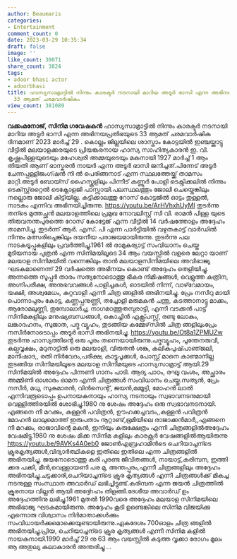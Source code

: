 ```yaml
---
author: Beaumaris
categories:
- Entertainment
comment_count: 0
date: 2023-03-29 10:35:34
draft: false
image: ''
like_count: 30071
share_count: 3824
tags:
- adoor bhasi actor
- adoorbhasi
title: ഹാസ്യസാമ്രാട്ടിൽ നിന്നും കാരക്ടർ നടനായി മാറിയ അടൂർ ഭാസി എന്ന അഭിനയപ്രതിഭയുടെ
  33 ആമത് ചരമവാർഷികം
view_count: 381089
---
```


**വക്കംമനോജ്‌, സിനിമ ഗവേഷകൻ** ഹാസ്യസാമ്രാട്ടിൽ നിന്നും കാരക്ടർ നടനായി മാറിയ അടൂർ ഭാസി എന്ന അഭിനയപ്രതിഭയുടെ 33 ആമത് ചരമവാർഷിക ദിനമാണ് 2023 മാർച്ച് 29 . കൊല്ലം ജില്ലയിലെ ശാസ്താം കോട്ടയിൽ ഇഞ്ചയ്ക്കാട്ടു വീട്ടിൽ മലയാളക്കരയുടെ പ്രിയങ്കരനായ ഹാസ്യ സാഹിത്യകാരൻ ഇ. വി. കൃഷ്ണപിള്ളയുടെയും മഹേശ്വരി അമ്മയുടെയും മകനായി 1927 മാർച്ച് 1 ആം തിയതി ആണ് ഭാസ്കരൻ നായർ എന്ന അടൂർ ഭാസി ജനിച്ചത്.പിന്നേട് അടൂർ ചേന്നപ്പള്ളിജംഗ്ഷൻ നി ൽ പെരിങ്ങനാട് എന്ന സ്ഥലത്തേയ്ക്ക് താമസം മാറ്റി.അടൂർ ബോയ്സ് ഹൈസ്കൂളിലും പിന്നീട് കണ്ണൂർ പോളി ടെക്നിക്കലിൽ നിന്നും ടെക്സ്റ്റ്‌റ്റൈൽ ടെക്നോളജി പാസ്സായി.പലസ്ഥലത്തും ജോലി ചെയ്തെങ്കിലും നല്ലൊരു ജോലി കിട്ടിയില്ല. കുട്ടിക്കാലത്തു റോസ് കോട്ടജിൽ ഓട്ടം തുള്ളൽ, നാടകം എന്നിവ അഭിനയിച്ചിരുന്നു. https://youtu.be/ArHVhxhUyMI തുടർന്നു തന്ടെ മുത്തച്ഛൻ മലയാളത്തിലെ പ്രമുഖ നോവലിസ്റ്റ് സി വി. രാമൻ പിള്ള യുടെ തിരുവനന്തപുരത്തെ റോസ് കോട്ടേജ് എന്ന വീട്ടിൽ 14 വർഷത്തോളം അദ്ദേഹം താമസിച്ചു. തുടർന്ന് ആർ. എസ്. പി എന്ന പാർട്ടിയിൽ വഴുതകാട്ട് വാർഡിൽ നിന്നും മത്സരിച്ചെങ്കിലും ദയനീയ പരാജയമായിരുന്നു. തുടർന്നു പല നാടകട്രൂപ്പുകളിലും പ്രവർത്തിച്ചു.1961 ൽ രാമുകര്യാട്ട് സംവിധാനം ചെയ്ത മുടിയനായ പുത്രൻ എന്ന സിനിമയിലൂടെ 34 ആം വയസ്സിൽ വളരെ ലേറ്റാ യാണ് മലയാള സിനിമയിൽ വന്നെങ്കിലും താൻ മലയാളസിനിമയിലെ അവിഭാജ്യ ഘടകമാണെന്ന് 29 വർഷത്തെ അഭിനയം കൊണ്ട് അദ്ദേഹം തെളിയിച്ചു. അന്നത്തെ സൂപ്പർ താരം സത്യനോടൊത്തു ഭീകര നിമിഷങ്ങൾ, വെളുത്ത കത്രിന, അഗ്നിപരീക്ഷ, അനുഭവവങ്ങൾ പാളിച്ചകൾ, ഓടയിൽ നിന്ന്, വാഴ്‌വേമായം, യക്ഷി, അശ്വമേധം, കുറ്റവാളി എന്നീ ചിത്ര ങ്ങളിൽ അഭിനയിച്ചു. പ്രേം നസീറു മായി പൊന്നാപുരം കോട്ട, കണ്ണപ്പനുണ്ണി, തച്ചോളി മരുമകൻ ചന്തു, കടത്താനാട്ടു മാക്കം, ആരോമലുണ്ണി, തുമ്പോലാർച്ച, നാഗമഠത്തുതമ്പുരാട്ടി, എന്നീ വടക്കൻ പാട്ട് സിനിമകളിലും മനുഷ്യബന്ധങ്ങൾ, കൊച്ചിൻ എക്സ്പ്രസ്സ്‌, രണ്ടു ലോകം, ലങ്കാദഹനം, സുജാത, പദ്മ വ്യൂഹം, തുടങ്ങിയ കമ്മേഴ്‌സിൽ ചിത്ര ങ്ങളിലുംപ്രേം നസീർനോടൊപ്പം അടൂർ ഭാസി അഭിനയിച്ചു. https://youtu.be/Ot8a1ZPMUZw തുടർന്നു ഹാസ്യത്തിന്റെ ഒരു പൂരം തന്നെയായിരുന്നു.പദ്മവ്യൂഹം, പൂന്തേനരുവി, കല്പവൃക്ഷം, മറുനാട്ടിൽ ഒരു മലയാളി, വിരുതൻ ശങ്കു, കലികപുഷ്‌പാഞ്‌ജലി, മാനിഷാദ,, രതി നിർവേദം,പരീക്ഷ, കാട്ടുപൂക്കൾ, പോസ്റ്റ്‌ മാനെ കാണ്മാനില്ല തുടങ്ങിയ സിനിമയിലൂടെ മലയാള സിനിമയുടെ ഹാസ്യസാമ്രാട്ട് ആയി.29 സിനിമയിൽ അദ്ദേഹം പിന്നണി ഗാനം പാടി. ആദ്യ പാഠം, രഘു വംശം, അച്ഛാരം അമ്മിണി ഓശാരം ഓമന എന്നീ ചിത്രങ്ങൾ സംവിധാനം ചെയ്തു.സത്യൻ, പ്രേം നസീർ, മധു, സുകുമാരൻ, വിൻസെന്റ്, ജയൻ,മമ്മൂട്ടി, മോഹൻ ലാൽ എന്നിവരൂടൊപ്പം ഉപനായകനായും ഹാസ്യ നടനായും സ്വഭാവനടനുമായി വെള്ളിത്തിരയിൽ ശോഭിച്ചു.1980 നു ശേഷം അദ്ദേഹം ഒരു സ്വഭാവനടനായി. എങ്ങനെ നീ മറക്കും, കള്ളൻ പവിത്രൻ, ഊഹക്കച്ചവടം,,കള്ളൻ പവിത്രൻ മോഹൻ ലാലുമൊത്ത് ഇരുപതാം നൂറ്റാണ്ട്,ഭൂമിയിലെ രാജാക്കൻമാർ,,എങ്ങനെ നീ മറക്കും, രാജാവിന്റെ മകൻ, ഇനിയും കുരുക്ഷേത്രം എന്നീ ചിത്രങ്ങളിൽഅദ്ദേഹം വേഷമിട്ടു.1980 നു ശേഷം മിക്ക സിനിമ കളിലും കാരക്റ്റർ വേഷങ്ങളിൽആയിരുന്നു https://youtu.be/9AVKs4A0eb0 ജോൺഎബ്രഹാമിൻടെ ചെറിയാച്ചന്ടെ ക്രൂരകൃത്യങ്ങൾ,വിദ്യാർത്ഥികളെ ഇതിലെ ഇതിലെ എന്ന ചിത്രങ്ങളിൽ അഭിനയിച്ചു. ജയനോടൊത്തു കരി പുരണ്ട ജീവിതങ്ങൾ, നായാട്ട്,കരിമ്പന, ഇത്തി ക്കര പക്കി, മീൻ,വെള്ളായണി പര മു, അന്തപ്പുരം,എന്നീ ചിത്രങ്ങളിലും അദ്ദേഹം അഭിനയിച്ചു.ചട്ടക്കാരി,ചെറിയാച്ചന്ടെ ക്രൂര കൃത്യങ്ങൾ എന്നീ ചിത്രങ്ങൾക്ക് മികച്ച നടനുള്ള സംസ്ഥാന അവാർഡ് ലഭിച്ചിട്ടുണ്ട്.കരിമ്പന എന്ന ജയൻ ചിത്രത്തിൽ ക്രൂരനായ വില്ലൻ ആയി അദ്ദേhഹം തിളങ്ങി.ദേശീയ അവാർഡ് ഉം അദ്ദേഹത്തിനു ലഭിച്ചു.1961 മുതൽ 1990വരെ അദ്ദേഹം മലയാള സിനിമയിലെ അഭിഭാജ്യ ഘടകമായിരുന്നു. അദ്ദേഹം കൂടി ഉണ്ടെങ്കിലെ സിനിമ വിജയിക്കു എന്നൊരു വിശ്വാസം നിർമാതാക്കൾക്കും സംവിധായർക്കുമൊക്കെയുണ്ടായിരുന്നു.ഏകദേശം 700ഓളം ചിത്ര ങ്ങളിൽ അഭിനയിച്ചു.പ്രിയ, ചെറിയാച്ചന്ടെ ക്രൂര കൃത്യങ്ങൾ എന്നീ സിനിമ കളിൽ നായകനായി.1990 മാർച്ച് 29 നു 63 ആം വയസ്സിൽ കടുത്ത വൃക്കാ രോഗം മൂലം ആ അതുല്യ കലാകാരൻ അന്തരിച്ചു ...